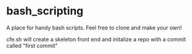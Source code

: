 # bash_scripting

A place for handy bash scripts. Feel free to clone and make your own! 

cfe.sh will create a skeleton front end and initalize a repo with a commit called "first commit"
